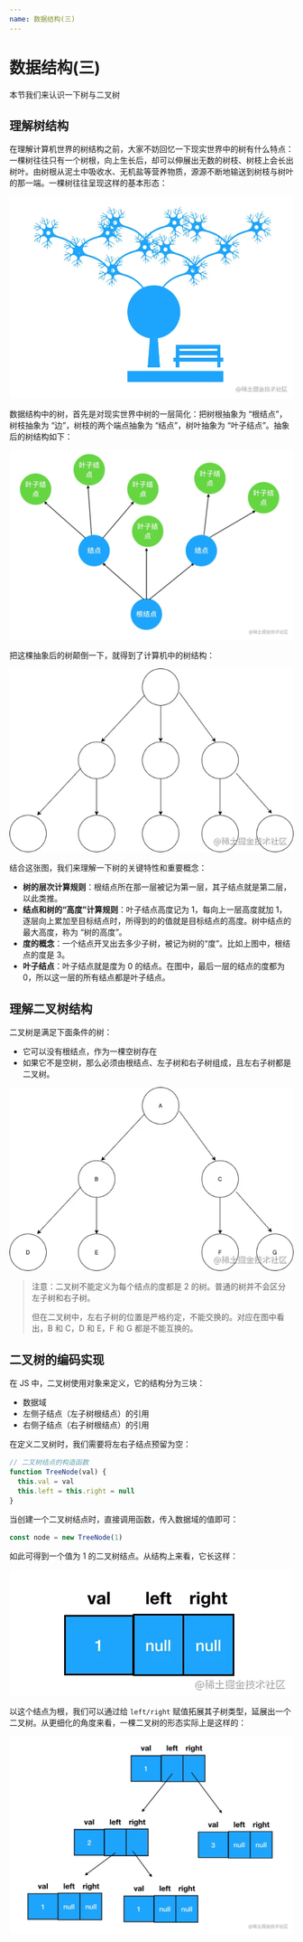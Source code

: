 ```yaml
---
name: 数据结构(三)
---
```


# 数据结构(三)

本节我们来认识一下树与二叉树

## 理解树结构

在理解计算机世界的树结构之前，大家不妨回忆一下现实世界中的树有什么特点：一棵树往往只有一个树根，向上生长后，却可以伸展出无数的树枝、树枝上会长出树叶。由树根从泥土中吸收水、无机盐等营养物质，源源不断地输送到树枝与树叶的那一端。一棵树往往呈现这样的基本形态：

![tree](../images/tree.jpeg)

数据结构中的树，首先是对现实世界中树的一层简化：把树根抽象为 “根结点”，树枝抽象为 “边”，树枝的两个端点抽象为 “结点”，树叶抽象为 “叶子结点”。抽象后的树结构如下：

![tree2](../images/tree2.jpeg)

把这棵抽象后的树颠倒一下，就得到了计算机中的树结构：

![tree3](../images/tree3.jpeg)

结合这张图，我们来理解一下树的关键特性和重要概念：

- **树的层次计算规则**：根结点所在那一层被记为第一层，其子结点就是第二层，以此类推。
- **结点和树的“高度”计算规则**：叶子结点高度记为 1，每向上一层高度就加 1，逐层向上累加至目标结点时，所得到的的值就是目标结点的高度。树中结点的最大高度，称为 “树的高度”。
- **度的概念**：一个结点开叉出去多少子树，被记为树的“度”。比如上图中，根结点的度是 3。
- **叶子结点**：叶子结点就是度为 0 的结点。在图中，最后一层的结点的度都为 0，所以这一层的所有结点都是叶子结点。

## 理解二叉树结构

二叉树是满足下面条件的树：

- 它可以没有根结点，作为一棵空树存在
- 如果它不是空树，那么必须由根结点、左子树和右子树组成，且左右子树都是二叉树。

![binary-tree](../images/binary-tree.jpeg)

> 注意：二叉树不能定义为每个结点的度都是 2 的树。普通的树并不会区分左子树和右子树。
>
> 但在二叉树中，左右子树的位置是严格约定，不能交换的。对应在图中看出，B 和 C，D 和 E，F 和 G 都是不能互换的。

## 二叉树的编码实现

在 JS 中，二叉树使用对象来定义，它的结构分为三块：

- 数据域
- 左侧子结点（左子树根结点）的引用
- 右侧子结点（右子树根结点）的引用

在定义二叉树时，我们需要将左右子结点预留为空：

```js
// 二叉树结点的构造函数
function TreeNode(val) {
  this.val = val
  this.left = this.right = null
}
```

当创建一个二叉树结点时，直接调用函数，传入数据域的值即可：

```js
const node = new TreeNode(1)
```

如此可得到一个值为 1 的二叉树结点。从结构上来看，它长这样：

![binary-tree-1](../images/binary-tree-1.jpeg)

以这个结点为根，我们可以通过给 `left/right` 赋值拓展其子树类型，延展出一个二叉树。从更细化的角度来看，一棵二叉树的形态实际上是这样的：

![binary-tree-2](../images/binary-tree-2.jpeg)
